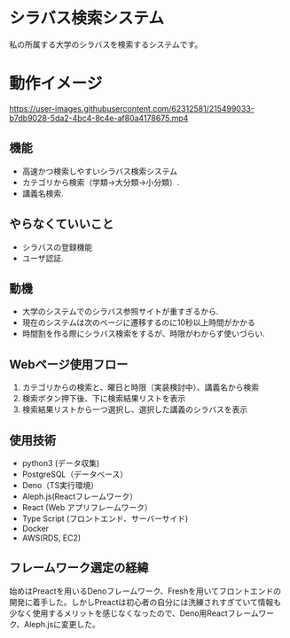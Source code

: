 # シラバス検索システム

私の所属する大学のシラバスを検索するシステムです。

# 動作イメージ


https://user-images.githubusercontent.com/62312581/215499033-b7db9028-5da2-4bc4-8c4e-af80a4178675.mp4




## 機能
- 高速かつ検索しやすいシラバス検索システム
- カテゴリから検索（学類→大分類→小分類）. 
- 講義名検索. 

## やらなくていいこと
- シラバスの登録機能  
- ユーザ認証. 

## 動機

- 大学のシステムでのシラバス参照サイトが重すぎるから. 
- 現在のシステムは次のページに遷移するのに10秒以上時間がかかる  
- 時間割を作る際にシラバス検索をするが、時限がわからず使いづらい. 

## Webページ使用フロー

1. カテゴリからの検索と、曜日と時限（実装検討中）、講義名から検索
2. 検索ボタン押下後、下に検索結果リストを表示
3. 検索結果リストから一つ選択し、選択した講義のシラバスを表示


## 使用技術

- python3 (データ収集)
- PostgreSQL（データベース）
- Deno（TS実行環境）
- Aleph.js(Reactフレームワーク）
- React (Web アプリフレームワーク）
- Type Script (フロントエンド、サーバーサイド)
- Docker
- AWS(RDS, EC2)

## フレームワーク選定の経緯
始めはPreactを用いるDenoフレームワーク、Freshを用いてフロントエンドの開発に着手した。しかしPreactは初心者の自分には洗練されすぎていて情報も少なく使用するメリットを感じなくなったので、Deno用Reactフレームワーク、Aleph.jsに変更した。



